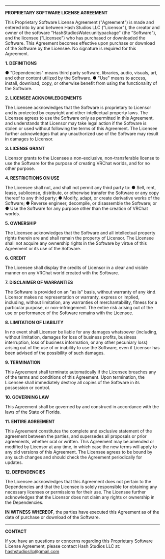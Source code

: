 ----------------------------------

**PROPRIETARY SOFTWARE LICENSE AGREEMENT**

This Proprietary Software License Agreement ("Agreement") is made and entered into by and
between Hash Studios LLC ("Licensor"), the creator and owner of the software
"HashStudiosWater.unitypackage" (the "Software"), and the licensee ("Licensee") who has
purchased or downloaded the Software. This Agreement becomes effective upon purchase or
download of the Software by the Licensee. No signature is required for this Agreement.

**1. DEFINITIONS**

● "Dependencies" means third party software, libraries, audio, visuals, art, and other
content utilized by the Software.
● "Use" means to access, install, download, copy, or otherwise benefit from using
the functionality of the Software.

**2. LICENSEE ACKNOWLEDGEMENTS**

The Licensee acknowledges that the Software is proprietary to Licensor and is protected
by copyright and other intellectual property laws. The Licensee agrees to use the
Software only as permitted in this Agreement, and understands that Licensor may take
legal action if the Software is stolen or used without following the terms of this
Agreement. The Licensee further acknowledges that any unauthorized use of the
Software may result in damages to Licensor.

**3. LICENSE GRANT**

Licensor grants to the Licensee a non-exclusive, non-transferable license to use the
Software for the purpose of creating VRChat worlds, and for no other purpose.

**4. RESTRICTIONS ON USE**

The Licensee shall not, and shall not permit any third party to:
● Sell, rent, lease, sublicense, distribute, or otherwise transfer the Software or any
copy thereof to any third party;
● Modify, adapt, or create derivative works of the Software;
● Reverse engineer, decompile, or disassemble the Software; or
● Use the Software for any purpose other than the creation of VRChat worlds.

**5. OWNERSHIP**

The Licensee acknowledges that the Software and all intellectual property rights therein
are and shall remain the property of Licensor. The Licensee shall not acquire any
ownership rights in the Software by virtue of this Agreement or its use of the Software.

**6. CREDIT**

The Licensee shall display the credits of Licensor in a clear and visible manner on any
VRChat world created with the Software.

**7. DISCLAIMER OF WARRANTIES**

The Software is provided on an "as is" basis, without warranty of any kind. Licensor
makes no representation or warranty, express or implied, including, without limitation,
any warranties of merchantability, fitness for a particular purpose, or non-infringement.
The entire risk arising out of the use or performance of the Software remains with the
Licensee.

**8. LIMITATION OF LIABILITY**

In no event shall Licensor be liable for any damages whatsoever (including, without
limitation, damages for loss of business profits, business interruption, loss of business
information, or any other pecuniary loss) arising out of the use of or inability to use the
Software, even if Licensor has been advised of the possibility of such damages.

**9. TERMINATION**

This Agreement shall terminate automatically if the Licensee breaches any of the terms
and conditions of this Agreement. Upon termination, the Licensee shall immediately
destroy all copies of the Software in its possession or control.

**10. GOVERNING LAW**

This Agreement shall be governed by and construed in accordance with the laws of the
State of Florida.

**11. ENTIRE AGREEMENT**

This Agreement constitutes the complete and exclusive statement of the agreement
between the parties, and supersedes all proposals or prior agreements, whether oral or
written. This Agreement may be amended or modified by Licensor at any time, in which
case the new terms will apply to any old versions of this Agreement. The Licensee agrees
to be bound by any such changes and should check the Agreement periodically for
updates.

**12. DEPENDENCIES**

The Licensee acknowledges that this Agreement does not pertain to the Dependencies
and that the Licensee is solely responsible for obtaining any necessary licenses or
permissions for their use. The Licensee further acknowledges that the Licensor does not
claim any rights or ownership in the Dependencies.

**IN WITNESS WHEREOF**, the parties have executed this Agreement as of the date of purchase
or download of the Software.

----------------------------------

**CONTACT**

If you have an questions or concerns regarding this Proprietary Software License Agreement,
please contact Hash Studios LLC at:
hashstudiosllc@gmail.com
